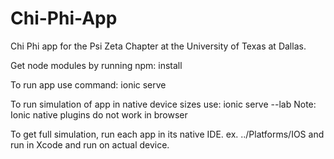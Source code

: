 # Chi-Phi-App

Chi Phi app for the Psi Zeta Chapter at the University of Texas at Dallas.

Get node modules by running npm: install

To run app use command: ionic serve

To run simulation of app in native device sizes use: ionic serve --lab
Note: Ionic native plugins do not work in browser

To get full simulation, run each app in its native IDE. ex. ../Platforms/IOS and run in Xcode and run on actual device.
